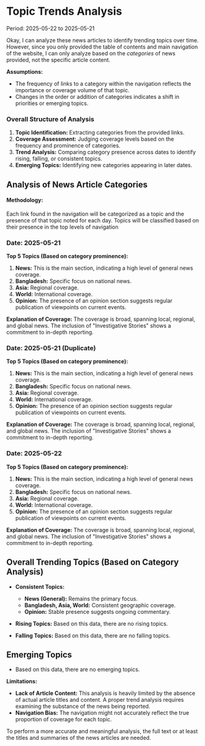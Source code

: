 # Topic Trends Analysis

Period: 2025-05-22 to 2025-05-21

Okay, I can analyze these news articles to identify trending topics over time. However, since you only provided the table of contents and main navigation of the website, I can only analyze based on the *categories* of news provided, not the specific article content.

**Assumptions:**

*   The frequency of links to a category within the navigation reflects the importance or coverage volume of that topic.
*   Changes in the order or addition of categories indicates a shift in priorities or emerging topics.

### Overall Structure of Analysis

1.  **Topic Identification:** Extracting categories from the provided links.
2.  **Coverage Assessment:** Judging coverage levels based on the frequency and prominence of categories.
3.  **Trend Analysis:** Comparing category presence across dates to identify rising, falling, or consistent topics.
4.  **Emerging Topics:** Identifying new categories appearing in later dates.

## Analysis of News Article Categories

#### Methodology:

Each link found in the navigation will be categorized as a topic and the presence of that topic noted for each day. Topics will be classified based on their presence in the top levels of navigation

### Date: 2025-05-21

**Top 5 Topics (Based on category prominence):**

1.  **News:** This is the main section, indicating a high level of general news coverage.
2.  **Bangladesh:** Specific focus on national news.
3.  **Asia:** Regional coverage.
4.  **World:** International coverage.
5.  **Opinion:** The presence of an opinion section suggests regular publication of viewpoints on current events.

**Explanation of Coverage:** The coverage is broad, spanning local, regional, and global news. The inclusion of "Investigative Stories" shows a commitment to in-depth reporting.

### Date: 2025-05-21 (Duplicate)

**Top 5 Topics (Based on category prominence):**

1.  **News:** This is the main section, indicating a high level of general news coverage.
2.  **Bangladesh:** Specific focus on national news.
3.  **Asia:** Regional coverage.
4.  **World:** International coverage.
5.  **Opinion:** The presence of an opinion section suggests regular publication of viewpoints on current events.

**Explanation of Coverage:** The coverage is broad, spanning local, regional, and global news. The inclusion of "Investigative Stories" shows a commitment to in-depth reporting.

### Date: 2025-05-22

**Top 5 Topics (Based on category prominence):**

1.  **News:** This is the main section, indicating a high level of general news coverage.
2.  **Bangladesh:** Specific focus on national news.
3.  **Asia:** Regional coverage.
4.  **World:** International coverage.
5.  **Opinion:** The presence of an opinion section suggests regular publication of viewpoints on current events.

**Explanation of Coverage:** The coverage is broad, spanning local, regional, and global news. The inclusion of "Investigative Stories" shows a commitment to in-depth reporting.

## Overall Trending Topics (Based on Category Analysis)

*   **Consistent Topics:**
    *   **News (General):** Remains the primary focus.
    *   **Bangladesh, Asia, World:** Consistent geographic coverage.
    *   **Opinion:** Stable presence suggests ongoing commentary.

*   **Rising Topics:** Based on this data, there are no rising topics.
*   **Falling Topics:** Based on this data, there are no falling topics.

## Emerging Topics

*   Based on this data, there are no emerging topics.

**Limitations:**

*   **Lack of Article Content:** This analysis is heavily limited by the absence of actual article titles and content. A proper trend analysis requires examining the substance of the news being reported.
*   **Navigation Bias:** The navigation might not accurately reflect the true proportion of coverage for each topic.

To perform a more accurate and meaningful analysis, the full text or at least the titles and summaries of the news articles are needed.
